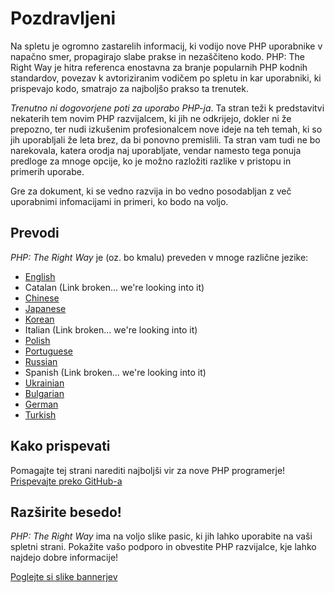 # Pozdravljeni

Na spletu je ogromno zastarelih informacij, ki vodijo nove PHP uporabnike v napačno smer, 
propagirajo slabe prakse in nezaščiteno kodo. PHP: The Right Way je hitra referenca enostavna 
za branje popularnih PHP kodnih standardov, povezav k avtoriziranim vodičem po spletu in 
kar uporabniki, ki prispevajo kodo, smatrajo za najboljšo prakso ta trenutek.

_Trenutno ni dogovorjene poti za uporabo PHP-ja_. Ta stran teži k predstavitvi nekaterih tem 
novim PHP razvijalcem, ki jih ne odkrijejo, dokler ni že prepozno, ter nudi izkušenim 
profesionalcem nove ideje na teh temah, ki so jih uporabljali že leta brez, da bi ponovno 
premislili. Ta stran vam tudi ne bo narekovala, katera orodja naj uporabljate, 
vendar namesto tega ponuja predloge za mnoge opcije, ko je možno razložiti razlike v pristopu 
in primerih uporabe.

Gre za dokument, ki se vedno razvija in bo vedno posodabljan z več uporabnimi infomacijami 
in primeri, ko bodo na voljo.

## Prevodi

_PHP: The Right Way_ je (oz. bo kmalu) preveden v mnoge različne jezike:

* [English](http://www.phptherightway.com)
* Catalan (Link broken... we're looking into it)
* [Chinese](http://wulijun.github.com/php-the-right-way)
* [Japanese](http://ja.phptherightway.com)
* [Korean](http://wafe.github.io/php-the-right-way/)
* Italian (Link broken... we're looking into it)
* [Polish](http://pl.phptherightway.com/)
* [Portuguese](http://br.phptherightway.com/)
* [Russian](http://getjump.github.io/ru-php-the-right-way)
* Spanish (Link broken... we're looking into it)
* [Ukrainian](http://iflista.github.com/php-the-right-way/)
* [Bulgarian](http://bg.phptherightway.com/)
* [German](http://rwetzlmayr.github.io/php-the-right-way/)
* [Turkish](http://hkulekci.github.io/php-the-right-way/)

## Kako prispevati

Pomagajte tej strani narediti najboljši vir za nove PHP programerje! [Prispevajte preko GitHub-a][1]

## Razširite besedo!

_PHP: The Right Way_ ima na voljo slike pasic, ki jih lahko uporabite na vaši spletni strani. Pokažite vašo podporo in obvestite PHP razvijalce, 
kje lahko najdejo dobre informacije!

[Poglejte si slike bannerjev][2]

[1]: https://github.com/codeguy/php-the-right-way/tree/gh-pages
[2]: /banners.html

